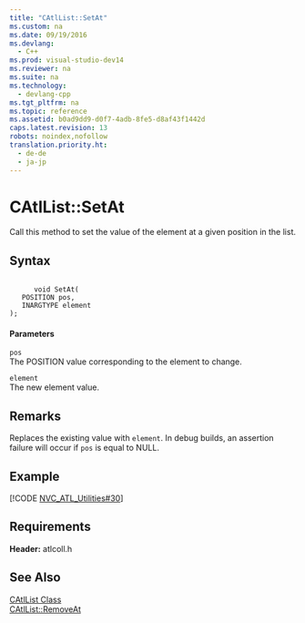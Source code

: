 ```yaml
---
title: "CAtlList::SetAt"
ms.custom: na
ms.date: 09/19/2016
ms.devlang: 
  - C++
ms.prod: visual-studio-dev14
ms.reviewer: na
ms.suite: na
ms.technology: 
  - devlang-cpp
ms.tgt_pltfrm: na
ms.topic: reference
ms.assetid: b0ad9dd9-d0f7-4adb-8fe5-d8af43f1442d
caps.latest.revision: 13
robots: noindex,nofollow
translation.priority.ht: 
  - de-de
  - ja-jp
---
```

# CAtlList::SetAt
Call this method to set the value of the element at a given position in the list.  
  
## Syntax  
  
```  
  
      void SetAt(  
   POSITION pos,  
   INARGTYPE element   
);  
```  
  
#### Parameters  
 `pos`  
 The POSITION value corresponding to the element to change.  
  
 `element`  
 The new element value.  
  
## Remarks  
 Replaces the existing value with `element`. In debug builds, an assertion failure will occur if `pos` is equal to NULL.  
  
## Example  
 [!CODE [NVC_ATL_Utilities#30](../CodeSnippet/VS_Snippets_Cpp/NVC_ATL_Utilities#30)]  
  
## Requirements  
 **Header:** atlcoll.h  
  
## See Also  
 [CAtlList Class](../vs140/CAtlList-Class.md)   
 [CAtlList::RemoveAt](../vs140/CAtlList--RemoveAt.md)